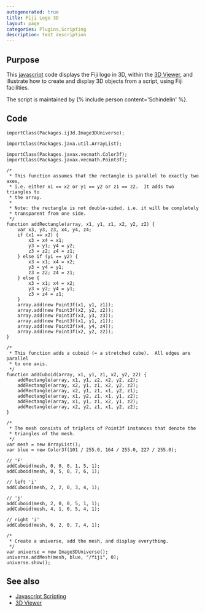 ```yaml
---
autogenerated: true
title: Fiji Logo 3D
layout: page
categories: Plugins,Scripting
description: test description
---
```


Purpose
-------

This [javascript](Javascript_Scripting) code displays the Fiji logo in 3D, within the [3D Viewer](/plugins/3d-viewer), and illustrate how to create and display 3D objects from a script, using Fiji facilities.

The script is maintained by {% include person content='Schindelin' %}.

Code
----

    importClass(Packages.ij3d.Image3DUniverse);

    importClass(Packages.java.util.ArrayList);

    importClass(Packages.javax.vecmath.Color3f);
    importClass(Packages.javax.vecmath.Point3f);

    /*
     * This function assumes that the rectangle is parallel to exactly two axes,
     * i.e. either x1 == x2 or y1 == y2 or z1 == z2.  It adds two triangles to
     * the array.
     *
     * Note: the rectangle is not double-sided, i.e. it will be completely
     * transparent from one side.
     */
    function addRectangle(array, x1, y1, z1, x2, y2, z2) {
        var x3, y3, z3, x4, y4, z4;
        if (x1 == x2) {
            x3 = x4 = x1;
            y3 = y1; y4 = y2;
            z3 = z2; z4 = z1;
        } else if (y1 == y2) {
            x3 = x1; x4 = x2;
            y3 = y4 = y1;
            z3 = z2; z4 = z1;
        } else {
            x3 = x1; x4 = x2;
            y3 = y2; y4 = y1;
            z3 = z4 = z1;
        }
        array.add(new Point3f(x1, y1, z1));
        array.add(new Point3f(x2, y2, z2));
        array.add(new Point3f(x3, y3, z3));
        array.add(new Point3f(x1, y1, z1));
        array.add(new Point3f(x4, y4, z4));
        array.add(new Point3f(x2, y2, z2));
    }

    /*
     * This function adds a cuboid (= a stretched cube).  All edges are parallel
     * to one axis.
     */
    function addCuboid(array, x1, y1, z1, x2, y2, z2) {
        addRectangle(array, x1, y1, z2, x2, y2, z2);
        addRectangle(array, x2, y1, z1, x2, y2, z2);
        addRectangle(array, x2, y1, z1, x1, y2, z1);
        addRectangle(array, x1, y2, z1, x1, y1, z2);
        addRectangle(array, x1, y1, z1, x2, y1, z2);
        addRectangle(array, x2, y2, z1, x1, y2, z2);
    }

    /*
     * The mesh consists of triplets of Point3f instances that denote the
     * triangles of the mesh.
     */
    var mesh = new ArrayList();
    var blue = new Color3f(101 / 255.0, 164 / 255.0, 227 / 255.0);

    // 'F'
    addCuboid(mesh, 0, 0, 0, 1, 5, 1);
    addCuboid(mesh, 0, 5, 0, 7, 6, 1);

    // left 'i'
    addCuboid(mesh, 2, 2, 0, 3, 4, 1);

    // 'j'
    addCuboid(mesh, 2, 0, 0, 5, 1, 1);
    addCuboid(mesh, 4, 1, 0, 5, 4, 1);

    // right 'i'
    addCuboid(mesh, 6, 2, 0, 7, 4, 1);

    /*
     * Create a universe, add the mesh, and display everything.
     */
    var universe = new Image3DUniverse();
    universe.addMesh(mesh, blue, "/fiji", 0);
    universe.show();

See also
--------

-   [Javascript Scripting](Javascript_Scripting)
-   [3D Viewer](/plugins/3d-viewer)

 
